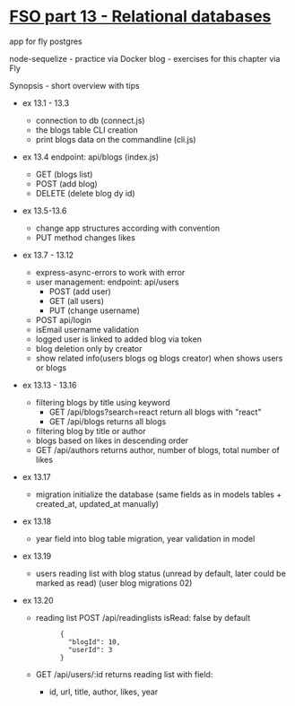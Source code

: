 # [FSO part 13 - Relational databases ](https://fullstackopen.com/en/part13)

  app for fly postgres

  node-sequelize -  practice via Docker
  blog - exercises for this chapter via Fly
  
  Synopsis - short overview with tips
  
  - ex 13.1 - 13.3
    - connection to db (connect.js)
    - the blogs table CLI creation
    - print blogs data on the commandline (cli.js)

  - ex 13.4
    endpoint: api/blogs (index.js)
      - GET (blogs list)
      - POST (add blog)
      - DELETE (delete blog dy id)

  - ex 13.5-13.6
    - change app structures according with convention
    - PUT method changes likes

  - ex 13.7 - 13.12
    - express-async-errors to work with error
    - user management: endpoint: api/users
      - POST (add user)
      - GET (all users)
      - PUT (change username)
    - POST api/login
    - isEmail username validation
    - logged user is linked to added blog via token
    - blog deletion only by creator
    - show related info(users blogs og blogs creator) when shows users or blogs


  - ex 13.13 - 13.16
    - filtering blogs by title using keyword 
      - GET /api/blogs?search=react return all blogs with "react"
      - GET /api/blogs  returns all blogs
    - filtering blog by title or author
    - blogs based on likes in descending order
    - GET /api/authors  returns author, number of blogs, total number of likes

  - ex 13.17
    - migration initialize the database (same fields as in models tables + created_at, updated_at manually)

  - ex 13.18
    - year field into blog table migration, year validation in model

  - ex 13.19
    - users reading list with blog status (unread by default, later could be marked as read) (user blog migrations 02)

  - ex 13.20
    - reading list POST /api/readinglists  isRead: false by default
                
                {
                  "blogId": 10,
                  "userId": 3
                }
  
    - GET /api/users/:id returns reading list with field:
      - id, url, title, author, likes, year

